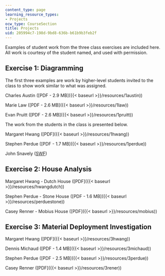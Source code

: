 ```yaml
---
content_type: page
learning_resource_types:
- Projects
ocw_type: CourseSection
title: Projects
uid: 205994c7-198d-9bd8-636b-b61b9b3feb2f
---
```


Examples of student work from the three class exercises are included here. All work is courtesy of the student named, and used with permission.

Exercise 1: Diagramming
-----------------------

The first three examples are work by higher-level students invited to the class to show work similar to what was assigned.

Charles Austin ([PDF - 2.9 MB]({{< baseurl >}}/resources/1austin))

Marie Law ([PDF - 2.6 MB]({{< baseurl >}}/resources/1law))

Evan Pruitt ([PDF - 2.6 MB]({{< baseurl >}}/resources/1pruitt))

The work from the students in the class is presented below.

Margaret Hwang ([PDF]({{< baseurl >}}/resources/1hwang))

Stephen Perdue ([PDF - 1.7 MB]({{< baseurl >}}/resources/1perdue))

John Snavely ([SWF](/ans7870/4/4.195/s05/projects/alexpresentation.swf))

Exercise 2: House Analysis
--------------------------

Margaret Hwang - Dutch House ([PDF]({{< baseurl >}}/resources/hwangdutch))

Stephen Perdue - Stone House ([PDF - 1.6 MB]({{< baseurl >}}/resources/perduestone))

Casey Renner - Mobius House ([PDF]({{< baseurl >}}/resources/mobius))

Exercise 3: Material Deployment Investigation
---------------------------------------------

Margaret Hwang ([PDF]({{< baseurl >}}/resources/3hwang))

Dennis Michaud ([PDF - 1.4 MB]({{< baseurl >}}/resources/3michaud))

Stephen Perdue ([PDF - 2.5 MB]({{< baseurl >}}/resources/3perdue))

Casey Renner ([PDF]({{< baseurl >}}/resources/3rener))